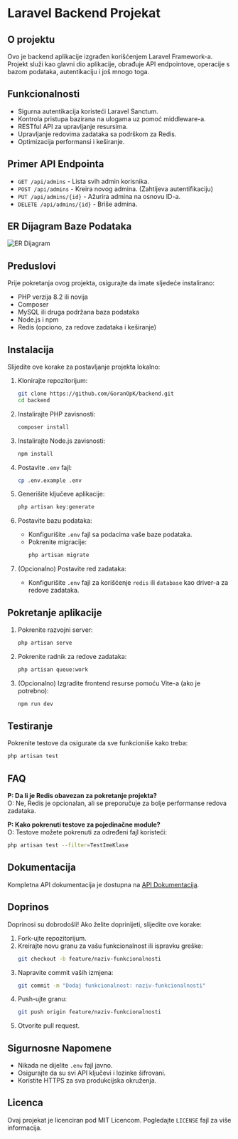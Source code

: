# Laravel Backend Projekat

## O projektu

Ovo je backend aplikacije izgrađen korišćenjem Laravel Framework-a. 
Projekt služi kao glavni dio aplikacije, obrađuje API endpointove, operacije s bazom podataka, autentikaciju i još mnogo toga.

## Funkcionalnosti

- Sigurna autentikacija koristeći Laravel Sanctum.
- Kontrola pristupa bazirana na ulogama uz pomoć middleware-a.
- RESTful API za upravljanje resursima.
- Upravljanje redovima zadataka sa podrškom za Redis.
- Optimizacija performansi i keširanje.

## Primer API Endpointa
- `GET /api/admins` - Lista svih admin korisnika.
- `POST /api/admins` - Kreira novog admina. (Zahtijeva autentifikaciju)
- `PUT /api/admins/{id}` - Ažurira admina na osnovu ID-a.
- `DELETE /api/admins/{id}` - Briše admina.

## ER Dijagram Baze Podataka
![ER Dijagram](link_do_slike.jpg)

## Preduslovi

Prije pokretanja ovog projekta, osigurajte da imate sljedeće instalirano:

- PHP verzija 8.2 ili novija
- Composer
- MySQL ili druga podržana baza podataka
- Node.js i npm
- Redis (opciono, za redove zadataka i keširanje)

## Instalacija

Slijedite ove korake za postavljanje projekta lokalno:

1. Klonirajte repozitorijum:
   ```bash
   git clone https://github.com/GoranOpK/backend.git
   cd backend
   ```

2. Instalirajte PHP zavisnosti:
   ```bash
   composer install
   ```

3. Instalirajte Node.js zavisnosti:
   ```bash
   npm install
   ```

4. Postavite `.env` fajl:
   ```bash
   cp .env.example .env
   ```

5. Generišite ključeve aplikacije:
   ```bash
   php artisan key:generate
   ```

6. Postavite bazu podataka:
   - Konfigurišite `.env` fajl sa podacima vaše baze podataka.
   - Pokrenite migracije:
     ```bash
     php artisan migrate
     ```

7. (Opcionalno) Postavite red zadataka:
   - Konfigurišite `.env` fajl za korišćenje `redis` ili `database` kao driver-a za redove zadataka.

## Pokretanje aplikacije

1. Pokrenite razvojni server:
   ```bash
   php artisan serve
   ```

2. Pokrenite radnik za redove zadataka:
   ```bash
   php artisan queue:work
   ```

3. (Opcionalno) Izgradite frontend resurse pomoću Vite-a (ako je potrebno):
   ```bash
   npm run dev
   ```

## Testiranje

Pokrenite testove da osigurate da sve funkcioniše kako treba:
```bash
php artisan test
```

## FAQ
**P: Da li je Redis obavezan za pokretanje projekta?**  
O: Ne, Redis je opcionalan, ali se preporučuje za bolje performanse redova zadataka.

**P: Kako pokrenuti testove za pojedinačne module?**  
O: Testove možete pokrenuti za određeni fajl koristeći:
```bash
php artisan test --filter=TestImeKlase
```

## Dokumentacija
Kompletna API dokumentacija je dostupna na [API Dokumentacija](http://localhost/api/documentation).

## Doprinos

Doprinosi su dobrodošli! Ako želite doprinijeti, slijedite ove korake:

1. Fork-ujte repozitorijum.
2. Kreirajte novu granu za vašu funkcionalnost ili ispravku greške:
   ```bash
   git checkout -b feature/naziv-funkcionalnosti
   ```
3. Napravite commit vaših izmjena:
   ```bash
   git commit -m "Dodaj funkcionalnost: naziv-funkcionalnosti"
   ```
4. Push-ujte granu:
   ```bash
   git push origin feature/naziv-funkcionalnosti
   ```
5. Otvorite pull request.

## Sigurnosne Napomene
- Nikada ne dijelite `.env` fajl javno.
- Osigurajte da su svi API ključevi i lozinke šifrovani.
- Koristite HTTPS za sva produkcijska okruženja.

## Licenca

Ovaj projekat je licenciran pod MIT Licencom. Pogledajte `LICENSE` fajl za više informacija.